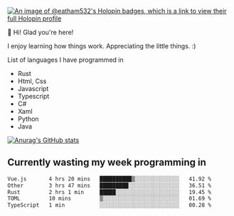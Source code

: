[![An image of @eatham532's Holopin badges, which is a link to view their full Holopin profile](https://holopin.me/eatham532)](https://holopin.io/@eatham532)


👋 Hi! Glad you're here!

I enjoy learning how things work. Appreciating the little things. :)


List of languages I have programmed in
- Rust
- Html, Css
- Javascript
- Typescript
- C#
- Xaml
- Python
- Java

[![Anurag's GitHub stats](https://github-readme-stats.vercel.app/api?username=Eatham532&theme=dark)](https://github.com/anuraghazra/github-readme-stats)


## Currently wasting my week programming in
<!--START_SECTION:waka-->

```txt
Vue.js       4 hrs 20 mins   ██████████▒░░░░░░░░░░░░░░   41.92 %
Other        3 hrs 47 mins   █████████░░░░░░░░░░░░░░░░   36.51 %
Rust         2 hrs 1 min     █████░░░░░░░░░░░░░░░░░░░░   19.45 %
TOML         10 mins         ▒░░░░░░░░░░░░░░░░░░░░░░░░   01.69 %
TypeScript   1 min           ░░░░░░░░░░░░░░░░░░░░░░░░░   00.28 %
```

<!--END_SECTION:waka-->
